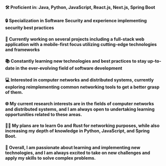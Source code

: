 #### 🛠 Proficient in: Java, Python, JavaScript, React.js, Next.js, Spring Boot
#### 🔒 Specialization in Software Security and experience implementing security best practices
#### 🚀 Currently working on several projects including a full-stack web application with a mobile-first focus utilizing cutting-edge technologies and frameworks
#### 📚 Constantly learning new technologies and best practices to stay up-to-date in the ever-evolving field of software development
#### 💻 Interested in computer networks and distributed systems, currently exploring reimplementing common networking tools to get a better grasp of them.
#### 🌐 My current research interests are in the fields of computer networks and distributed systems, and I am always open to undertaking learning opportunities related to these areas.
#### 🧑‍💻 My plans are to learn Go and Rust for networking purposes, while also increasing my depth of knowledge in Python, JavaScript, and Spring Boot.
#### 🤩 Overall, I am passionate about learning and implementing new technologies, and I am always excited to take on new challenges and apply my skills to solve complex problems.
